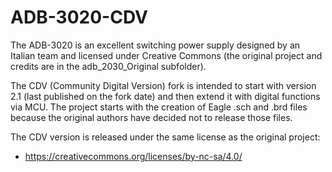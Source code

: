 # ADB-3020-CDV

The ADB-3020 is an excellent switching power supply designed by an Italian team and licensed under Creative Commons (the original project and credits are in the adb_2030_Original subfolder).

The CDV (Community Digital Version) fork is intended to start with version 2.1 (last published on the fork date) and then extend it with digital functions via MCU.
The project starts with the creation of Eagle .sch and .brd files because the original authors have decided not to release those files.

The CDV version is released under the same license as the original project:
- https://creativecommons.org/licenses/by-nc-sa/4.0/
